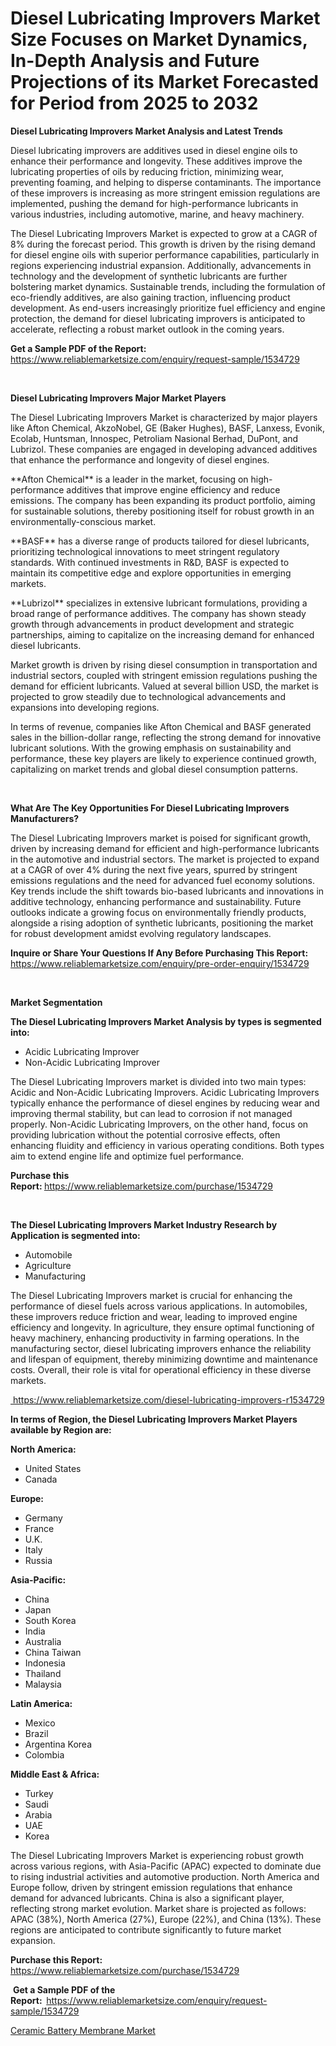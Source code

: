 <p><h1>Diesel Lubricating Improvers Market Size Focuses on Market Dynamics, In-Depth Analysis and Future Projections of its Market Forecasted for Period from 2025 to 2032</h1></p><p><strong>Diesel Lubricating Improvers Market Analysis and Latest Trends</strong></p>
<p><p>Diesel lubricating improvers are additives used in diesel engine oils to enhance their performance and longevity. These additives improve the lubricating properties of oils by reducing friction, minimizing wear, preventing foaming, and helping to disperse contaminants. The importance of these improvers is increasing as more stringent emission regulations are implemented, pushing the demand for high-performance lubricants in various industries, including automotive, marine, and heavy machinery.</p><p>The Diesel Lubricating Improvers Market is expected to grow at a CAGR of 8% during the forecast period. This growth is driven by the rising demand for diesel engine oils with superior performance capabilities, particularly in regions experiencing industrial expansion. Additionally, advancements in technology and the development of synthetic lubricants are further bolstering market dynamics. Sustainable trends, including the formulation of eco-friendly additives, are also gaining traction, influencing product development. As end-users increasingly prioritize fuel efficiency and engine protection, the demand for diesel lubricating improvers is anticipated to accelerate, reflecting a robust market outlook in the coming years.</p></p>
<p><strong>Get a Sample PDF of the Report:&nbsp;</strong> <a href="https://www.reliablemarketsize.com/enquiry/request-sample/1534729?utm_campaign=2212&utm_medium=2&utm_source=Github&utm_content=ia&utm_term=02022025&utm_id=diesel-lubricating-improvers">https://www.reliablemarketsize.com/enquiry/request-sample/1534729</a></p>
<p>&nbsp;</p>
<p><strong>Diesel Lubricating Improvers Major Market Players</strong></p>
<p><p>The Diesel Lubricating Improvers Market is characterized by major players like Afton Chemical, AkzoNobel, GE (Baker Hughes), BASF, Lanxess, Evonik, Ecolab, Huntsman, Innospec, Petroliam Nasional Berhad, DuPont, and Lubrizol. These companies are engaged in developing advanced additives that enhance the performance and longevity of diesel engines.</p><p>**Afton Chemical** is a leader in the market, focusing on high-performance additives that improve engine efficiency and reduce emissions. The company has been expanding its product portfolio, aiming for sustainable solutions, thereby positioning itself for robust growth in an environmentally-conscious market.</p><p>**BASF** has a diverse range of products tailored for diesel lubricants, prioritizing technological innovations to meet stringent regulatory standards. With continued investments in R&D, BASF is expected to maintain its competitive edge and explore opportunities in emerging markets.</p><p>**Lubrizol** specializes in extensive lubricant formulations, providing a broad range of performance additives. The company has shown steady growth through advancements in product development and strategic partnerships, aiming to capitalize on the increasing demand for enhanced diesel lubricants.</p><p>Market growth is driven by rising diesel consumption in transportation and industrial sectors, coupled with stringent emission regulations pushing the demand for efficient lubricants. Valued at several billion USD, the market is projected to grow steadily due to technological advancements and expansions into developing regions.</p><p>In terms of revenue, companies like Afton Chemical and BASF generated sales in the billion-dollar range, reflecting the strong demand for innovative lubricant solutions. With the growing emphasis on sustainability and performance, these key players are likely to experience continued growth, capitalizing on market trends and global diesel consumption patterns.</p></p>
<p>&nbsp;</p>
<p><strong>What Are The Key Opportunities For Diesel Lubricating Improvers Manufacturers?</strong></p>
<p><p>The Diesel Lubricating Improvers market is poised for significant growth, driven by increasing demand for efficient and high-performance lubricants in the automotive and industrial sectors. The market is projected to expand at a CAGR of over 4% during the next five years, spurred by stringent emissions regulations and the need for advanced fuel economy solutions. Key trends include the shift towards bio-based lubricants and innovations in additive technology, enhancing performance and sustainability. Future outlooks indicate a growing focus on environmentally friendly products, alongside a rising adoption of synthetic lubricants, positioning the market for robust development amidst evolving regulatory landscapes.</p></p>
<p><strong>Inquire or Share Your Questions If Any Before Purchasing This Report:</strong> <a href="https://www.reliablemarketsize.com/enquiry/pre-order-enquiry/1534729?utm_campaign=2212&utm_medium=2&utm_source=Github&utm_content=ia&utm_term=02022025&utm_id=diesel-lubricating-improvers">https://www.reliablemarketsize.com/enquiry/pre-order-enquiry/1534729</a></p>
<p>&nbsp;</p>
<p><strong>Market Segmentation</strong></p>
<p><strong>The Diesel Lubricating Improvers Market Analysis by types is segmented into:</strong></p>
<p><ul><li>Acidic Lubricating Improver</li><li>Non-Acidic Lubricating Improver</li></ul></p>
<p><p>The Diesel Lubricating Improvers market is divided into two main types: Acidic and Non-Acidic Lubricating Improvers. Acidic Lubricating Improvers typically enhance the performance of diesel engines by reducing wear and improving thermal stability, but can lead to corrosion if not managed properly. Non-Acidic Lubricating Improvers, on the other hand, focus on providing lubrication without the potential corrosive effects, often enhancing fluidity and efficiency in various operating conditions. Both types aim to extend engine life and optimize fuel performance.</p></p>
<p><strong>Purchase this Report:&nbsp;</strong><a href="https://www.reliablemarketsize.com/purchase/1534729?utm_campaign=2212&utm_medium=2&utm_source=Github&utm_content=ia&utm_term=02022025&utm_id=diesel-lubricating-improvers">https://www.reliablemarketsize.com/purchase/1534729</a></p>
<p>&nbsp;</p>
<p><strong>The Diesel Lubricating Improvers Market Industry Research by Application is segmented into:</strong></p>
<p><ul><li>Automobile</li><li>Agriculture</li><li>Manufacturing</li></ul></p>
<p><p>The Diesel Lubricating Improvers market is crucial for enhancing the performance of diesel fuels across various applications. In automobiles, these improvers reduce friction and wear, leading to improved engine efficiency and longevity. In agriculture, they ensure optimal functioning of heavy machinery, enhancing productivity in farming operations. In the manufacturing sector, diesel lubricating improvers enhance the reliability and lifespan of equipment, thereby minimizing downtime and maintenance costs. Overall, their role is vital for operational efficiency in these diverse markets.</p></p>
<p><a href="https://www.reliablemarketsize.com/diesel-lubricating-improvers-r1534729?utm_campaign=2212&utm_medium=2&utm_source=Github&utm_content=ia&utm_term=02022025&utm_id=diesel-lubricating-improvers">&nbsp;https://www.reliablemarketsize.com/diesel-lubricating-improvers-r1534729</a></p>
<p><strong>In terms of Region, the Diesel Lubricating Improvers Market Players available by Region are:</strong></p>
<p>
    <p> <strong> North America: </strong>
        <ul>
            <li>United States</li>
            <li>Canada</li>
        </ul>
        </p> 
    <p> <strong> Europe: </strong>
        <ul>
            <li>Germany</li>
            <li>France</li>
            <li>U.K.</li>
            <li>Italy</li>
            <li>Russia</li>
        </ul>
        </p> 
    <p> <strong> Asia-Pacific: </strong>
        <ul>
            <li>China</li>
            <li>Japan</li>
            <li>South Korea</li>
            <li>India</li>
            <li>Australia</li>
            <li>China Taiwan</li>
            <li>Indonesia</li>
            <li>Thailand</li>
            <li>Malaysia</li>
        </ul>
        </p> 
    <p> <strong> Latin America: </strong>
        <ul>
            <li>Mexico</li>
            <li>Brazil</li>
            <li>Argentina Korea</li>
            <li>Colombia</li>
        </ul>
        </p> 
    <p> <strong> Middle East & Africa: </strong>
        <ul>
            <li>Turkey</li>
            <li>Saudi</li>
            <li>Arabia</li>
            <li>UAE</li>
            <li>Korea</li>
        </ul>
    </p>
    </p>
<p><p>The Diesel Lubricating Improvers Market is experiencing robust growth across various regions, with Asia-Pacific (APAC) expected to dominate due to rising industrial activities and automotive production. North America and Europe follow, driven by stringent emission regulations that enhance demand for advanced lubricants. China is also a significant player, reflecting strong market evolution. Market share is projected as follows: APAC (38%), North America (27%), Europe (22%), and China (13%). These regions are anticipated to contribute significantly to future market expansion.</p></p>
<p><strong>Purchase this Report: </strong><a href="https://www.reliablemarketsize.com/purchase/1534729?utm_campaign=2212&utm_medium=2&utm_source=Github&utm_content=ia&utm_term=02022025&utm_id=diesel-lubricating-improvers">https://www.reliablemarketsize.com/purchase/1534729</a></p>
<p>&nbsp;<strong>Get a Sample PDF of the Report:&nbsp;&nbsp;</strong><a href="https://www.reliablemarketsize.com/enquiry/request-sample/1534729?utm_campaign=2212&utm_medium=2&utm_source=Github&utm_content=ia&utm_term=02022025&utm_id=diesel-lubricating-improvers">https://www.reliablemarketsize.com/enquiry/request-sample/1534729</a></p>
<p><strong></strong></p>
<p><p><a href="https://github.com/gullattedenna/Market-Research-Report-List-1/blob/main/ceramic-battery-membrane-market.md?utm_campaign=2212&utm_medium=2&utm_source=Github&utm_content=ia&utm_term=02022025&utm_id=diesel-lubricating-improvers">Ceramic Battery Membrane Market</a></p></p>